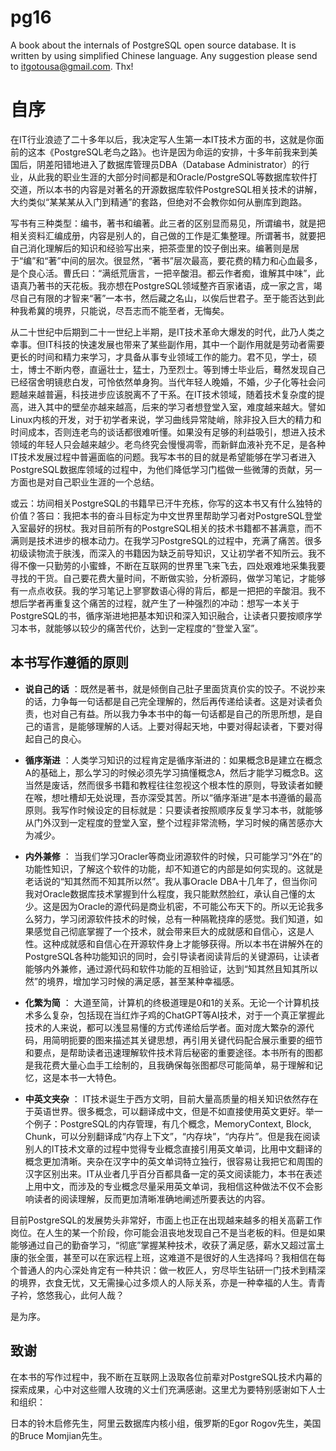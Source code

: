 # pg16
A book about the internals of PostgreSQL open source database. It is written by using simplified Chinese language.
Any suggestion please send to itgotousa@gmail.com. Thx!

# 自序

在IT行业浪迹了二十多年以后，我决定写人生第一本IT技术方面的书，这就是你面前的这本《PostgreSQL老鸟之路》。也许是因为命运的安排，十多年前我来到美国后，阴差阳错地进入了数据库管理员DBA（Database Administrator）的行业，从此我的职业生涯的大部分时间都是和Oracle/PostgreSQL等数据库软件打交道，所以本书的内容是对著名的开源数据库软件PostgreSQL相关技术的讲解，大约类似“某某某从入门到精通”的套路，但绝对不会教你如何从删库到跑路。

写书有三种类型：编书，著书和编著。此三者的区别显而易见，所谓编书，就是把相关资料汇编成册，内容是别人的，自己做的工作是汇集整理。所谓著书，就要把自己消化理解后的知识和经验写出来，把茶壶里的饺子倒出来。编著则是居于“编”和“著”中间的层次。很显然，“著书”层次最高，要花费的精力和心血最多，是个良心活。曹氏曰：“满纸荒唐言，一把辛酸泪。都云作者痴，谁解其中味”，此语真乃著书的天花板。我亦想在PostgreSQL领域整齐百家诸语，成一家之言，竭尽自己有限的才智来“著”一本书，然后藏之名山，以俟后世君子。至于能否达到此种我希冀的境界，只能说，尽吾志而不能至者，无悔矣。

从二十世纪中后期到二十一世纪上半期，是IT技术革命大爆发的时代，此乃人类之幸事。但IT科技的快速发展也带来了某些副作用，其中一个副作用就是劳动者需要更长的时间和精力来学习，才具备从事专业领域工作的能力。君不见，学士，硕士，博士不断内卷，直逼壮士，猛士，乃至烈士。等到博士毕业后，蓦然发现自己已经宿舍明镜悲白发，可怜依然单身狗。当代年轻人晚婚，不婚，少子化等社会问题越来越普遍，科技进步应该脱离不了干系。在IT技术领域，随着技术复杂度的提高，进入其中的壁垒亦越来越高，后来的学习者想登堂入室，难度越来越大。譬如Linux内核的开发，对于初学者来说，学习曲线异常陡峭，除非投入巨大的精力和时间成本，否则连老鸟的谈话都很难听懂。如果没有足够的利益吸引，想进入技术领域的年轻人只会越来越少。老鸟终究会慢慢凋零，而新鲜血液补充不足，是各种IT技术发展过程中普遍面临的问题。我写本书的目的就是希望能够在学习者进入PostgreSQL数据库领域的过程中，为他们降低学习门槛做一些微薄的贡献，另一方面也是对自己职业生涯的一个总结。

或云：坊间相关PostgreSQL的书籍早已汗牛充栋，你写的这本书又有什么独特的价值？答曰：我把本书的奋斗目标定为中文世界里帮助学习者对PostgreSQL登堂入室最好的拐杖。我对目前所有的PostgreSQL相关的技术书籍都不甚满意，而不满则是技术进步的根本动力。在我学习PostgreSQL的过程中，充满了痛苦。很多初级读物流于肤浅，而深入的书籍因为缺乏前导知识，又让初学者不知所云。我不得不像一只勤劳的小蜜蜂，不断在互联网的世界里飞来飞去，四处艰难地采集我要寻找的干货。自己要花费大量时间，不断做实验，分析源码，做学习笔记，才能够有一点点收获。我的学习笔记上寥寥数语心得的背后，都是一把把的辛酸泪。我不想后学者再重复这个痛苦的过程，就产生了一种强烈的冲动：想写一本关于PostgreSQL的书，循序渐进地把基本知识和深入知识融合，让读者只要按顺序学习本书，就能够以较少的痛苦代价，达到一定程度的“登堂入室”。

## 本书写作遵循的原则
- **说自己的话** ：既然是著书，就是倾倒自己肚子里面货真价实的饺子。不说抄来的话，力争每一句话都是自己完全理解的，然后再传递给读者。这是对读者负责，也对自己有益。所以我力争本书中的每一句话都是自己的所思所想，是自己的语言，是能够理解的人话。上要对得起天地，中要对得起读者，下要对得起自己的良心。

- **循序渐进** ：人类学习知识的过程肯定是循序渐进的：如果概念B是建立在概念A的基础上，那么学习的时候必须先学习搞懂概念A，然后才能学习概念B。这当然是废话，然而很多书籍和教程往往忽视这个根本性的原则，导致读者如鲠在喉，想吐槽却无处说理，吾亦深受其苦。所以“循序渐进”是本书遵循的最高原则。我写作时候设定的目标就是：只要读者按照顺序反复学习本书，就能够从门外汉到一定程度的登堂入室，整个过程非常流畅，学习时候的痛苦感亦大为减少。

- **内外兼修** ： 当我们学习Oracler等商业闭源软件的时候，只可能学习“外在”的功能性知识，了解这个软件的功能，却不知道它的内部是如何实现的。这就是老话说的“知其然而不知其所以然”。我从事Oracle DBA十几年了，但当你问我对Oracle数据库技术掌握到什么程度，我只能默然脸红，承认自己懂的太少。这是因为Oracle的源代码是商业机密，不可能公布天下的。所以无论我多么努力，学习闭源软件技术的时候，总有一种隔靴挠痒的感觉。我们知道，如果感觉自己彻底掌握了一个技术，就会带来巨大的成就感和自信心，这是人性。这种成就感和自信心在开源软件身上才能够获得。所以本书在讲解外在的PostgreSQL各种功能知识的同时，会引导读者阅读背后的关键源码，让读者能够内外兼修，通过源代码和软件功能的互相验证，达到“知其然且知其所以然”的境界，增加学习时候的满足感，甚至某种幸福感。

- **化繁为简** ： 大道至简，计算机的终极道理是0和1的关系。无论一个计算机技术多么复杂，包括现在当红炸子鸡的ChatGPT等AI技术，对于一个真正掌握此技术的人来说，都可以浅显易懂的方式传递给后学者。面对庞大繁杂的源代码，用简明扼要的图来描述其关键思想，再引用关键代码配合展示重要的细节和要点，是帮助读者迅速理解软件技术背后秘密的重要途径。本书所有的图都是我花费大量心血手工绘制的，且我确保每张图都尽可能简单，易于理解和记忆，这是本书一大特色。

- **中英文夹杂** ： IT技术诞生于西方文明，目前大量高质量的相关知识依然存在于英语世界。很多概念，可以翻译成中文，但是不如直接使用英文更好。举一个例子：PostgreSQL的内存管理，有几个概念，MemoryContext, Block, Chunk，可以分别翻译成“内存上下文”，“内存块”，“内存片”。但是我在阅读别人的IT技术文章的过程中觉得专业概念直接引用英文单词，比用中文翻译的概念更加清晰。夹杂在汉字中的英文单词特立独行，很容易让我把它和周围的汉字区别出来。IT从业者几乎百分百都具备一定的英文阅读能力，本书在表述上用中文，而涉及的专业概念尽量采用英文单词，我相信这种做法不仅不会影响读者的阅读理解，反而更加清晰准确地阐述所要表达的内容。

目前PostgreSQL的发展势头非常好，市面上也正在出现越来越多的相关高薪工作岗位。在人生的某一个阶段，你可能会沮丧地发现自己不是当老板的料。但是如果能够通过自己的勤奋学习，“彻底”掌握某种技术，收获了满足感，薪水又超过富土康的张全蛋，甚至可以在家远程上班，这难道不是很好的人生选择吗？我相信在每个普通人的内心深处肯定有一种共识：做一枚匠人，穷尽毕生钻研一门技术到精深的境界，衣食无忧，又无需操心过多烦人的人际关系，亦是一种幸福的人生。青青子衿，悠悠我心，此何人哉？

是为序。

## 致谢

在本书的写作过程中，我不断在互联网上汲取各位前辈对PostgreSQL技术内幕的探索成果，心中对这些赠人玫瑰的义士们充满感谢。这里尤为要特别感谢如下人士和组织：

日本的铃木启修先生，阿里云数据库内核小组，俄罗斯的Egor Rogov先生，美国的Bruce Momjian先生。




